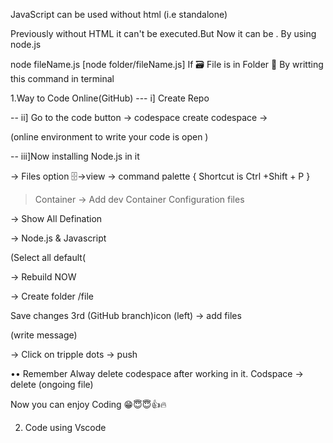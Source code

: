 JavaScript can be used  without html (i.e standalone)

Previously without HTML it can't be executed.But Now it can be .
By using node.js

 node fileName.js [node folder/fileName.js] 
If 🗃 File is in Folder 📂 
By writting this command in terminal

1.Way to Code Online(GitHub)
--- i] Create Repo 

 -- ii] Go to the code button → codespace create codespace →

(online environment to write your code is open )

-- iii]Now installing Node.js in it

→ Files option 🗄→view → command palette
{ Shortcut is Ctrl +Shift + P }

>Container 
→
Add dev Container Configuration files

→ Show All Defination

→ Node.js & Javascript

(Select all default(

→ Rebuild NOW

→ Create folder /file

Save changes 3rd (GitHub branch)icon (left) → add files

(write message) 

→ Click on tripple dots
→  push

•• Remember 
Alway delete codespace after working in it.
 Codspace →
delete (ongoing file)

Now you can enjoy Coding 😁😇😇👍🔥


2. Code using Vscode